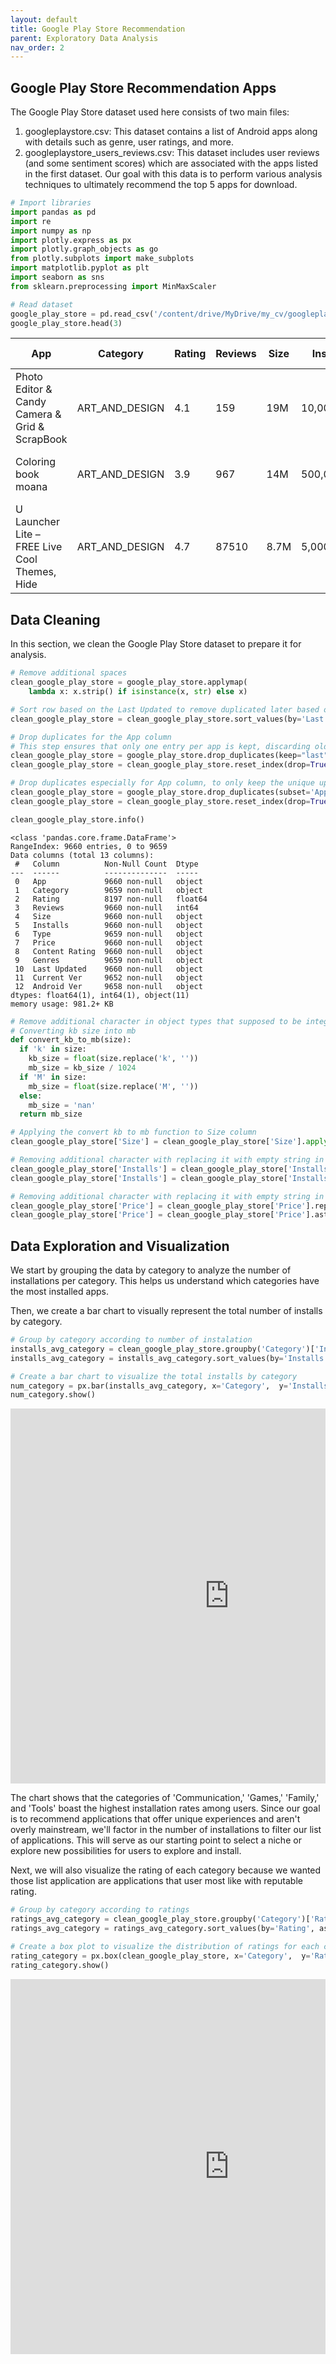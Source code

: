 ```yaml
---
layout: default
title: Google Play Store Recommendation
parent: Exploratory Data Analysis
nav_order: 2
---
```


## Google Play Store Recommendation Apps
The Google Play Store dataset used here consists of two main files:
1. googleplaystore.csv: This dataset contains a list of Android apps along with details such as genre, user ratings, and more.
2. googleplaystore_users_reviews.csv: This dataset includes user reviews (and some sentiment scores) which are associated with the apps listed in the first dataset.
Our goal with this data is to perform various analysis techniques to ultimately recommend the top 5 apps for download.

```python
# Import libraries
import pandas as pd
import re
import numpy as np
import plotly.express as px
import plotly.graph_objects as go
from plotly.subplots import make_subplots
import matplotlib.pyplot as plt
import seaborn as sns
from sklearn.preprocessing import MinMaxScaler

# Read dataset
google_play_store = pd.read_csv('/content/drive/MyDrive/my_cv/googleplaystore - googleplaystore.csv')
google_play_store.head(3)
```

| App                                              | Category       | Rating | Reviews | Size  | Installs   | Type  | Price | Content Rating | Genres                     | Last Updated     | Current Ver | Android Ver     |
|--------------------------------------------------|--------------|--------|---------|------|-----------|------|------|----------------|----------------------------|------------------|-------------|----------------|
| Photo Editor & Candy Camera & Grid & ScrapBook  | ART_AND_DESIGN | 4.1    | 159     | 19M  | 10,000+   | Free  | 0    | Everyone       | Art & Design               | January 7, 2018  | 1.0.0       | 4.0.3 and up   |
| Coloring book moana                              | ART_AND_DESIGN | 3.9    | 967     | 14M  | 500,000+  | Free  | 0    | Everyone       | Art & Design; Pretend Play | January 15, 2018 | 2.0.0       | 4.0.3 and up   |
| U Launcher Lite – FREE Live Cool Themes, Hide   | ART_AND_DESIGN | 4.7    | 87510   | 8.7M | 5,000,000+ | Free  | 0    | Everyone       | Art & Design               | August 1, 2018   | 1.2.4       | 4.0.3 and up   |



## Data Cleaning

In this section, we clean the Google Play Store dataset to prepare it for analysis.

```python
# Remove additional spaces
clean_google_play_store = google_play_store.applymap(
    lambda x: x.strip() if isinstance(x, str) else x)

# Sort row based on the Last Updated to remove duplicated later based on that
clean_google_play_store = clean_google_play_store.sort_values(by='Last Updated')

# Drop duplicates for the App column
# This step ensures that only one entry per app is kept, discarding older versions
clean_google_play_store = google_play_store.drop_duplicates(keep="last")
clean_google_play_store = clean_google_play_store.reset_index(drop=True)

# Drop duplicates especially for App column, to only keep the unique updated App data
clean_google_play_store = google_play_store.drop_duplicates(subset='App', keep="last")
clean_google_play_store = clean_google_play_store.reset_index(drop=True)

clean_google_play_store.info()
```

    <class 'pandas.core.frame.DataFrame'>
    RangeIndex: 9660 entries, 0 to 9659
    Data columns (total 13 columns):
     #   Column          Non-Null Count  Dtype  
    ---  ------          --------------  -----  
     0   App             9660 non-null   object 
     1   Category        9659 non-null   object 
     2   Rating          8197 non-null   float64
     3   Reviews         9660 non-null   int64  
     4   Size            9660 non-null   object 
     5   Installs        9660 non-null   object 
     6   Type            9659 non-null   object 
     7   Price           9660 non-null   object 
     8   Content Rating  9660 non-null   object 
     9   Genres          9659 non-null   object 
     10  Last Updated    9660 non-null   object 
     11  Current Ver     9652 non-null   object 
     12  Android Ver     9658 non-null   object 
    dtypes: float64(1), int64(1), object(11)
    memory usage: 981.2+ KB

```python
# Remove additional character in object types that supposed to be integer type
# Converting kb size into mb
def convert_kb_to_mb(size):
  if 'k' in size:
    kb_size = float(size.replace('k', ''))
    mb_size = kb_size / 1024
  if 'M' in size:
    mb_size = float(size.replace('M', ''))
  else:
    mb_size = 'nan'
  return mb_size

# Applying the convert kb to mb function to Size column
clean_google_play_store['Size'] = clean_google_play_store['Size'].apply(convert_kb_to_mb)

# Removing additional character with replacing it with empty string in Installs column
clean_google_play_store['Installs'] = clean_google_play_store['Installs'].replace(r'[+, ,]', '', regex=True)
clean_google_play_store['Installs'] = clean_google_play_store['Installs'].astype(int)

# Removing additional character with replacing it with empty string in Price column
clean_google_play_store['Price'] = clean_google_play_store['Price'].replace(r'[$]', '', regex=True)
clean_google_play_store['Price'] = clean_google_play_store['Price'].astype(float)
```

## Data Exploration and Visualization

We start by grouping the data by category to analyze the number of installations per category.
This helps us understand which categories have the most installed apps.

Then, we create a bar chart to visually represent the total number of installs by category.

```python
# Group by category according to number of instalation
installs_avg_category = clean_google_play_store.groupby('Category')['Installs'].sum().reset_index()
installs_avg_category = installs_avg_category.sort_values(by='Installs', ascending=False)

# Create a bar chart to visualize the total installs by category
num_category = px.bar(installs_avg_category, x='Category',  y='Installs', title='Total Installs by Category')
num_category.show()
```
<div style="width: 100%; overflow: hidden;">
    <iframe src="https://auliaaaz.github.io/docs/eda/images/PlayStoreRecommendation/Total%20Installs%20by%20Category.html" 
        width="700" 
        height="600px" 
        style="border: none; overflow: hidden;"></iframe>
</div>

The chart shows that the categories of 'Communication,' 'Games,' 'Family,' and 'Tools' boast the highest installation rates among users. Since our goal is to recommend applications that offer unique experiences and aren't overly mainstream, we'll factor in the number of installations to filter our list of applications. This will serve as our starting point to select a niche or explore new possibilities for users to explore and install.

Next, we will also visualize the rating of each category because we wanted those list application are applications that user most like with reputable rating.

```python
# Group by category according to ratings
ratings_avg_category = clean_google_play_store.groupby('Category')['Rating'].mean().reset_index()
ratings_avg_category = ratings_avg_category.sort_values(by='Rating', ascending=False)

# Create a box plot to visualize the distribution of ratings for each category
rating_category = px.box(clean_google_play_store, x='Category',  y='Rating', title='Ratings Distribution by Category')
rating_category.show()
```
<div style="width: 100%; overflow: hidden;">
    <iframe src="https://auliaaaz.github.io/docs/eda/images/PlayStoreRecommendation/Ratings%20Distribution%20by%20Category.html" 
        width="700" 
        height="600px" 
        style="border: none; overflow: hidden;"></iframe>
</div>
